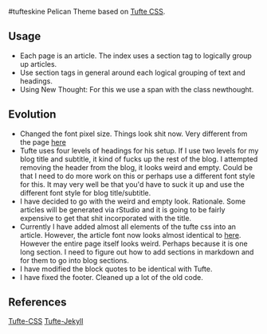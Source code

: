 #tufteskine
Pelican Theme based on [Tufte CSS](https://github.com/edwardtufte/tufte-css).

## Usage
- Each page is an article. The index uses a section tag to logically group up articles. 
- Use section tags in general around each logical grouping of text and headings. 
- Using New Thought:  For this we use a span with the class newthought.


## Evolution
- Changed the font pixel size. Things look shit now. Very different from the page [here](https://edwardtufte.github.io/tufte-css/) 
- Tufte uses four levels of headings for his setup. If I use two levels for my blog title and subtitle, it kind of fucks up the rest of the blog. I attempted removing the header from the blog, it looks weird and empty. Could be that I need to do more work on this or perhaps use a different font style for this. It may very well be that you'd have to suck it up and use the different font style for blog title/subtitle.
- I have decided to go with the weird and empty look. Rationale. Some articles will be generated via rStudio and it is going to be fairly expensive to get that shit incorporated with the title. 
- Currently I have added almost all elements of the tufte css into an article. However, the article font now looks almost identical to [here](https://edwardtufte.github.io/tufte-css/). However the entire page itself looks weird. Perhaps because it is one long section. I need to figure out how to add sections in markdown and for them to go into blog sections. 
- I have modified the block quotes to be identical with Tufte. 
- I have fixed the footer. Cleaned up a lot of the old code.  

## References
[Tufte-CSS](https://edwardtufte.github.io/tufte-css/)
[Tufte-Jekyll](https://github.com/clayh53/tufte-jekyll/)


